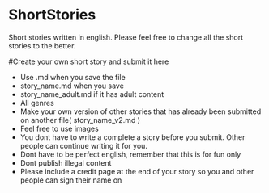 # ShortStories
Short stories written in english. Please feel free to change all the short stories to the better.

#Create your own short story and submit it here 

- Use .md when you save the file 
- story_name.md when you save 
- story_name_adult.md if it has adult content
- All genres
- Make your own version of other stories that has already been submitted on another file( story_name_v2.md  )
- Feel free to use images 
- You dont have to write a complete a story before you submit. Other people can continue writing it for you.
- Dont have to be perfect english, remember that this is for fun only 
- Dont publish illegal content 
- Please include a credit page at the end of your story so you and other people can sign their name on

